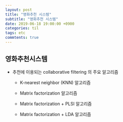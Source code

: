```yaml
---
layout: post
title: "영화추천 시스템"
subtitle: "영화추천 시스템"
date: 2019-06-18 19:00:00 +0900
categories: til
tags: etc
commtents: true
---
```



## 영화추천시스템



- 추천에 이용되는 collaborative filtering 의 주요 알고리즘

  - K-nearest neighbor (KNN) 알고리즘

  - Matrix factorization 알고리즘

  - Matrix factorization + PLSI 알고리즘

  - Matrix factorization + LDA 알고리즘